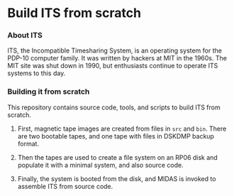 # Build ITS from scratch

### About ITS

ITS, the Incompatible Timesharing System, is an operating system for
the PDP-10 computer family.  It was written by hackers at MIT in the
1960s.  The MIT site was shut down in 1990, but enthusiasts continue
to operate ITS systems to this day.

### Building it from scratch

This repository contains source code, tools, and scripts to build ITS
from scratch.

1. First, magnetic tape images are created from files in `src` and
   `bin`.  There are two bootable tapes, and one tape with files in
   DSKDMP backup format.

2. Then the tapes are used to create a file system on an RP06 disk and
   populate it with a minimal system, and also source code.

3. Finally, the system is booted from the disk, and MIDAS is invoked
   to assemble ITS from source code.
